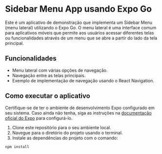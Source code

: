 # Sidebar Menu App usando Expo Go

Este é um aplicativo de demonstração que implementa um Sidebar Menu (menu lateral) utilizando o Expo Go. O menu lateral é uma interface comum para aplicativos móveis que permite aos usuários acessar diferentes telas ou funcionalidades através de um menu que se abre a partir do lado da tela principal.

## Funcionalidades

- Menu lateral com várias opções de navegação.
- Navegação entre as telas principais.
- Exemplo de implementação de navegação usando o React Navigation.

## Como executar o aplicativo

Certifique-se de ter o ambiente de desenvolvimento Expo configurado em seu sistema. Caso ainda não tenha, siga as instruções na [documentação oficial do Expo](https://docs.expo.dev/get-started/installation/) para configurá-lo.

1. Clone este repositório para o seu ambiente local.
2. Navegue para o diretório do projeto usando o terminal.
3. Instale as dependências do projeto com o comando:

```bash
npm install
